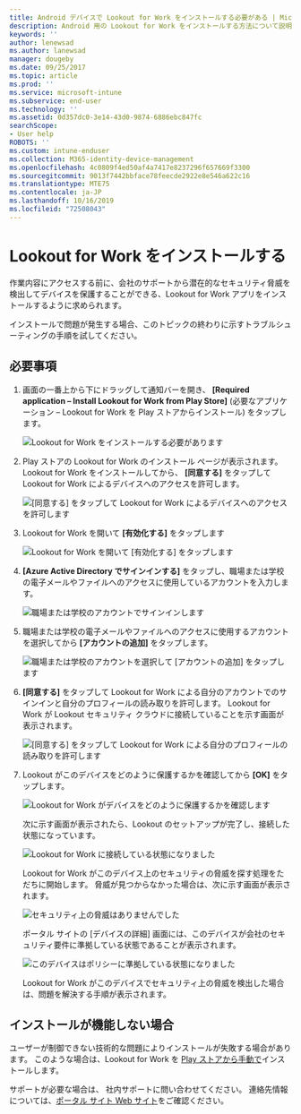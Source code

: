 ```yaml
---
title: Android デバイスで Lookout for Work をインストールする必要がある | Microsoft Docs
description: Android 用の Lookout for Work をインストールする方法について説明します。
keywords: ''
author: lenewsad
ms.author: lanewsad
manager: dougeby
ms.date: 09/25/2017
ms.topic: article
ms.prod: ''
ms.service: microsoft-intune
ms.subservice: end-user
ms.technology: ''
ms.assetid: 0d357dc0-3e14-43d0-9874-6886ebc847fc
searchScope:
- User help
ROBOTS: ''
ms.custom: intune-enduser
ms.collection: M365-identity-device-management
ms.openlocfilehash: 4c0809f4ed50af4a7417e8237296f657669f3300
ms.sourcegitcommit: 9013f7442bbface78feecde2922e8e546a622c16
ms.translationtype: MTE75
ms.contentlocale: ja-JP
ms.lasthandoff: 10/16/2019
ms.locfileid: "72508043"
---
```

# <a name="install-lookout-for-work"></a>Lookout for Work をインストールする

作業内容にアクセスする前に、会社のサポートから潜在的なセキュリティ脅威を検出してデバイスを保護することができる、Lookout for Work アプリをインストールするように求められます。

インストールで問題が発生する場合、このトピックの終わりに示すトラブルシューティングの手順を試してください。

## <a name="what-you-need-to-do"></a>必要事項

1. 画面の一番上から下にドラッグして通知バーを開き、 **[Required application – Install Lookout for Work from Play Store]** (必要なアプリケーション – Lookout for Work を Play ストアからインストール) をタップします。

   ![Lookout for Work をインストールする必要があります](./media/lookout-required-app-install-android.png)

2. Play ストアの Lookout for Work のインストール ページが表示されます。 Lookout for Work をインストールしてから、 **[同意する]** をタップして Lookout for Work によるデバイスへのアクセスを許可します。

   ![[同意する] をタップして Lookout for Work によるデバイスへのアクセスを許可します](./media/lookout-accept-store-permissions-android.png)

3. Lookout for Work を開いて **[有効化する]** をタップします

   ![Lookout for Work を開いて [有効化する] をタップします](./media/lookout-activate-button-android.png)

4. **[Azure Active Directory でサインインする]** をタップし、職場または学校の電子メールやファイルへのアクセスに使用しているアカウントを入力します。

   ![職場または学校のアカウントでサインインします](./media/lookout-sign-in-azure-android.png)

5. 職場または学校の電子メールやファイルへのアクセスに使用するアカウントを選択してから **[アカウントの追加]** をタップします。

   ![職場または学校のアカウントを選択して [アカウントの追加] をタップします](./media/lookout-pick-account-android.png)

6. **[同意する]** をタップして Lookout for Work による自分のアカウントでのサインインと自分のプロフィールの読み取りを許可します。 Lookout for Work が Lookout セキュリティ クラウドに接続していることを示す画面が表示されます。

   ![[同意する] をタップして Lookout for Work による自分のプロフィールの読み取りを許可します](./media/lookout-needs-permission-to-view-profile-android.png)

7. Lookout がこのデバイスをどのように保護するかを確認してから **[OK]** をタップします。

   ![Lookout for Work がデバイスをどのように保護するかを確認します](./media/lookout-how-it-protects-your-device-android.png)

   次に示す画面が表示されたら、Lookout のセットアップが完了し、接続した状態になっています。

   ![Lookout for Work に接続している状態になりました](./media/lookout-you-are-now-connected-android.png)

   Lookout for Work がこのデバイス上のセキュリティの脅威を探す処理をただちに開始します。 脅威が見つからなかった場合は、次に示す画面が表示されます。

   ![セキュリティ上の脅威はありませんでした](./media/lookout-scan-no-threats-found-android.png)

   ポータル サイトの [デバイスの詳細] 画面には、このデバイスが会社のセキュリティ要件に準拠している状態であることが表示されます。

    ![このデバイスはポリシーに準拠している状態になりました](./media/mtd-device-now-compliant-android.png)

   Lookout for Work がこのデバイスでセキュリティ上の脅威を検出した場合は、問題を解決する手順が表示されます。

## <a name="if-the-installation-doesnt-work"></a>インストールが機能しない場合

ユーザーが制御できない技術的な問題によりインストールが失敗する場合があります。 このような場合は、Lookout for Work を [Play ストアから手動で](https://play.google.com/store/apps/details?id=com.lookout.enterprise)インストールします。


サポートが必要な場合は、 社内サポートに問い合わせてください。 連絡先情報については、[ポータル サイト Web サイト](https://go.microsoft.com/fwlink/?linkid=2010980)をご確認ください。

